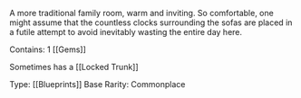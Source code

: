A more traditional family room, warm and inviting. So comfortable, one might assume that the countless clocks surrounding the sofas are placed in a futile attempt to avoid inevitably wasting the entire day here.

Contains: 1 [[Gems]]

Sometimes has a [[Locked Trunk]]

Type: [[Blueprints]]
Base Rarity: Commonplace